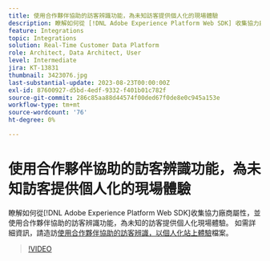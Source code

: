 ```yaml
---
title: 使用合作夥伴協助的訪客辨識功能，為未知訪客提供個人化的現場體驗
description: 瞭解如何從 [!DNL Adobe Experience Platform Web SDK] 收集協力廠商屬性，並使用合作夥伴協助的訪客辨識功能，為未知的訪客提供個人化現場體驗。
feature: Integrations
topic: Integrations
solution: Real-Time Customer Data Platform
role: Architect, Data Architect, User
level: Intermediate
jira: KT-13831
thumbnail: 3423076.jpg
last-substantial-update: 2023-08-23T00:00:00Z
exl-id: 87600927-d5bd-4edf-9332-f401b01c782f
source-git-commit: 286c85aa88d44574f00ded67f0de8e0c945a153e
workflow-type: tm+mt
source-wordcount: '76'
ht-degree: 0%

---
```


# 使用合作夥伴協助的訪客辨識功能，為未知訪客提供個人化的現場體驗

瞭解如何從[!DNL Adobe Experience Platform Web SDK]收集協力廠商屬性，並使用合作夥伴協助的訪客辨識功能，為未知的訪客提供個人化現場體驗。 如需詳細資訊，請造訪[使用合作夥伴協助的訪客辨識，以個人化站上體驗](https://experienceleague.adobe.com/docs/experience-platform/rtcdp/use-cases/partner-data/onsite-personalization.html?lang=zh-Hant)檔案。

>[!VIDEO](https://video.tv.adobe.com/v/3449263/?learn=on&enablevpops&captions=chi_hant)
